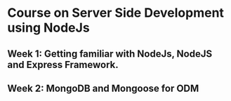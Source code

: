 # Course on Server Side Development using NodeJs

## Week 1: Getting familiar with NodeJs, NodeJS and Express Framework.

## Week 2: MongoDB and Mongoose for ODM
